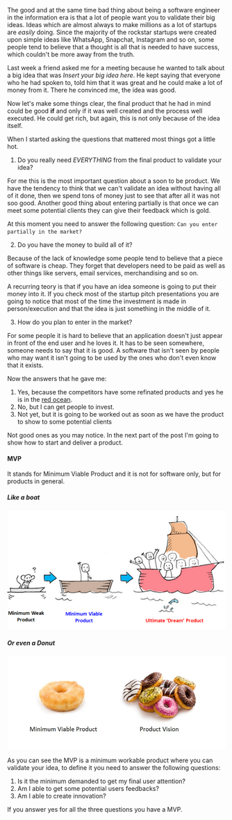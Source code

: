 The good and at the same time bad thing about being a software engineer in the information era is that a lot of people want you to validate their big ideas. Ideas which are almost always to make millions as a lot of startups are *easily* doing. Since the majority of the rockstar startups were created upon simple ideas like WhatsApp, Snapchat, Instagram and so on, some people tend to believe that a thought is all that is needed to have success, which couldn't be more away from the truth.

Last week a friend asked me for a meeting because he wanted to talk about a big idea that was *Insert your big idea here*. He kept saying that everyone who he had spoken to, told him that it was great and he could make a lot of money from it. There he convinced me, the idea was good.

Now let's make some things clear, the final product that he had in mind could be good **if** and only if it was well created and the process well executed. He could get rich, but again, this is not only because of the idea itself.

When I started asking the questions that mattered most things got a little hot.

1. Do you really need *EVERYTHING* from the final product to validate your idea?

  For me this is the most important question about a soon to be product. We have the tendency to think that we can't validate an idea without having all of it done, then we spend tons of money just to see that after all it was not soo good. Another good thing about entering partially is that once we can meet some potential clients they can give their feedback which is gold.
  
  At this moment you need to answer the following question: `Can you enter partially in the market?`

2. Do you have the money to build all of it?

  Because of the lack of knowledge some people tend to believe that a piece of software is cheap. They forget that developers need to be paid as well as other things like servers, email services, merchandising and so on.

  A recurring teory is that if you have an idea someone is going to put their money into it. If you check most of the startup pitch presentations you are going to notice that most of the time the investment is made in person/execution and that the idea is just something in the middle of it.
  
3. How do you plan to enter in the market?

  For some people it is hard to believe that an application doesn't just appear in front of the end user and he loves it. It has to be seen somewhere, someone needs to say that it is good. A software that isn't seen by people who may want it isn't going to be used by the ones who don't even know that it exists.
  
Now the answers that he gave me:

1. Yes, because the competitors have some refinated products and yes he is in the [red ocean](https://en.wikipedia.org/wiki/Blue_Ocean_Strategy).
2. No, but I can get people to invest.
3. Not yet, but it is going to be worked out as soon as we have the product to show to some potential clients

Not good ones as you may notice. In the next part of the post I'm going to show how to start and deliver a product.

#### MVP

It stands for Minimum Viable Product and it is not for software only, but for products in general.
  
##### Like a boat
  
![An MVP example](https://raw.githubusercontent.com/kaiomagalhaes/blog/master/en/images/Minimum-Viable-Product-2-848x458.png)
  
##### Or even a Donut
![An MVP example](https://raw.githubusercontent.com/kaiomagalhaes/blog/master/en/images/Minimum-Viable-Product-3.jpg)
  
  
As you can see the MVP is a minimum workable product where you can validate your idea, to define it you need to answer the following questions:

1. Is it the minimum demanded to get my final user attention?
2. Am I able to get some potential users feedbacks?
3. Am I able to create innovation?

If you answer yes for all the three questions you have a MVP.


